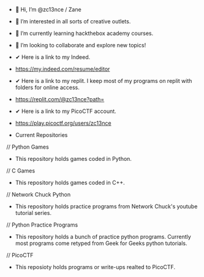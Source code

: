 - 👋 Hi, I’m @zc13nce / Zane
- 👀 I’m interested in all sorts of creative outlets.
- 🌱 I’m currently learning hackthebox academy courses.
- 💞️ I’m looking to collaborate and explore new topics!
- ✔ Here is a link to my Indeed.
- https://my.indeed.com/resume/editor
- ✔ Here is a link to my replit. I keep most of my programs on replit with folders for online access.
- https://replit.com/@zc13nce?path=
- ✔ Here is a link to my PicoCTF account.
- https://play.picoctf.org/users/zc13nce

- Current Repositories

// Python Games

- This repository holds games coded in Python.

// C Games

- This repository holds games coded in C++.

// Network Chuck Python

- This repository holds practice programs from Network Chuck's youtube tutorial series.

// Python Practice Programs

- This repository holds a bunch of practice python programs. Currently most programs come retyped from Geek for Geeks python tutorials.

// PicoCTF

- This reposioty holds programs or write-ups realted to PicoCTF.
<!---
zc13nce/zc13nce is a ✨ special ✨ repository because its `README.md` (this file) appears on your GitHub profile.
You can click the Preview link to take a look at your changes.
--->
